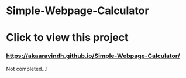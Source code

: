 # Simple-Webpage-Calculator
<h1>Click to view this project </h1>
<h3><a href="https://akaaravindh.github.io/Simple-Webpage-Calculator/" target="_blank">https://akaaravindh.github.io/Simple-Webpage-Calculator/</a></h3>

<p>Not completed...!</p>
